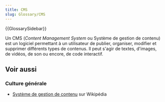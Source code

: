 ```yaml
---
title: CMS
slug: Glossary/CMS
---
```


{{GlossarySidebar}}

Un CMS (_Content Management System_ ou Système de gestion de contenu) est un logiciel permettant à un utilisateur de publier, organiser, modifier et supprimer différents types de contenus. Il peut s'agir de textes, d'images, de vidéos, de son ou encore, de code interactif.

## Voir aussi

### Culture générale

- [Système de gestion de contenu](https://fr.wikipedia.org/wiki/Système_de_gestion_de_contenu) sur Wikipédia
